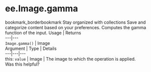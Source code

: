  
#  ee.Image.gamma
bookmark_borderbookmark Stay organized with collections  Save and categorize content based on your preferences.
Computes the gamma function of the input.
Usage | Returns  
---|---  
`Image.gamma()` | Image  
Argument | Type | Details  
---|---|---  
this: `value` | Image | The image to which the operation is applied.  
Was this helpful?
